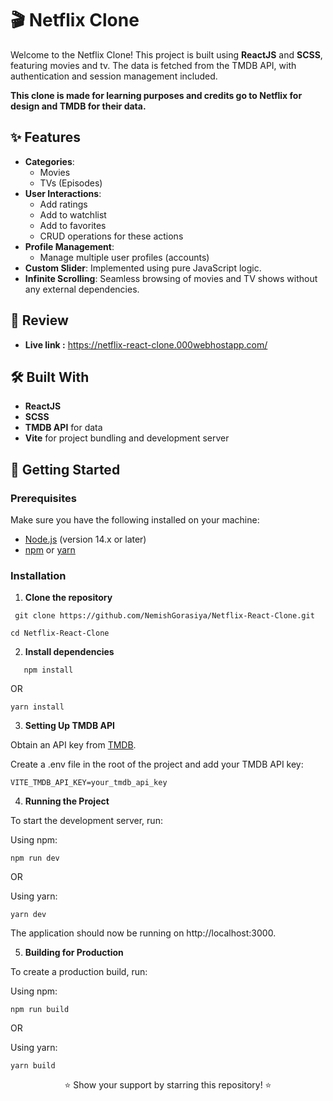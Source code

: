 # 🎬 Netflix Clone

Welcome to the Netflix Clone! This project is built using **ReactJS** and **SCSS**, featuring movies and tv.
The data is fetched from the TMDB API, with authentication and session management included.

**This clone is made for learning purposes and credits go to Netflix for design and TMDB for their data.**

## ✨ Features

- **Categories**:
  - Movies
  - TVs (Episodes)
- **User Interactions**:
  - Add ratings
  - Add to watchlist
  - Add to favorites
  - CRUD operations for these actions
- **Profile Management**:
  - Manage multiple user profiles (accounts)
- **Custom Slider**: Implemented using pure JavaScript logic.
- **Infinite Scrolling**: Seamless browsing of movies and TV shows without any external dependencies.

## 🎥 Review

- **Live link :** https://netflix-react-clone.000webhostapp.com/

## 🛠️ Built With

- **ReactJS**
- **SCSS**
- **TMDB API** for data
- **Vite** for project bundling and development server

## 🚀 Getting Started

### Prerequisites

Make sure you have the following installed on your machine:

- [Node.js](https://nodejs.org/) (version 14.x or later)
- [npm](https://www.npmjs.com/) or [yarn](https://yarnpkg.com/)

### Installation

1. **Clone the repository**

```
 git clone https://github.com/NemishGorasiya/Netflix-React-Clone.git
```

```
cd Netflix-React-Clone
```

2. **Install dependencies**

```
   npm install
```

OR

```
yarn install
```

3. **Setting Up TMDB API**

Obtain an API key from <a href="https://www.themoviedb.org/" target="_blank">TMDB</a>.

Create a .env file in the root of the project and add your TMDB API key:

```
VITE_TMDB_API_KEY=your_tmdb_api_key
```

4. **Running the Project**

To start the development server, run:

Using npm:

```
npm run dev
```

OR

Using yarn:

```
yarn dev
```

The application should now be running on http://localhost:3000.

5. **Building for Production**

To create a production build, run:

Using npm:

```
npm run build
```

OR

Using yarn:

```
yarn build
```

<div align="center">
⭐ Show your support by starring this repository! ⭐
</div>
